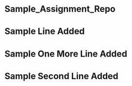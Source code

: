# Sample_Assignment_Repo
# Sample Line Added
# Sample One More Line Added
# Sample Second Line Added